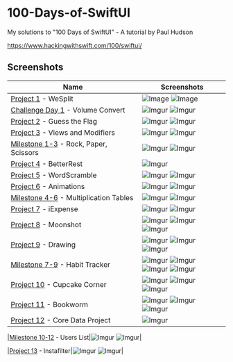 # 100-Days-of-SwiftUI
My solutions to "100 Days of SwiftUI" - A tutorial by Paul Hudson

https://www.hackingwithswift.com/100/swiftui/

## Screenshots

|Name|Screenshots|
|--|--|
|[Project 1](01%20-%20WeSplit) - WeSplit|![Image](01%20-%20WeSplit/Screenshots/WeSplit_1.png)  ![Image](01%20-%20WeSplit/Screenshots/WeSplit_2.png)|
|[Challenge Day 1](02%20-%20VolumeConvert) - Volume Convert|![Imgur](02%20-%20VolumeConvert/Screenshots/Volume_1.png)  ![Imgur](02%20-%20VolumeConvert/Screenshots/Volume_2.png)|
|[Project 2](03%20-%20GuessTheFlag) - Guess the Flag|![Imgur](03%20-%20GuessTheFlag/Screenshots/Flag-1.png)  ![Imgur](03%20-%20GuessTheFlag/Screenshots/Flag-2.png)|
|[Project 3](04%20-%20ViewsAndModifiers) - Views and Modifiers|![Imgur](04%20-%20ViewsAndModifiers/Screenshots/Views1.png)  ![Imgur](04%20-%20ViewsAndModifiers/Screenshots/Views1.png)|
|[Milestone 1-3](05%20-%20RockPaperScissors) - Rock, Paper, Scissors|![Imgur](05%20-%20RockPaperScissors/Screenshots/rps1.png)  ![Imgur](05%20-%20RockPaperScissors/Screenshots/rps2.png)|
|[Project 4](06%20-%20BetterRest) - BetterRest|![Imgur](06%20-%20BetterRest/Screenshots/BetterRest.png)|
|[Project 5](07%20-%20WordScramble) - WordScramble|![Imgur](07%20-%20WordScramble/Screenshots/Word1.png)  ![Imgur](07%20-%20WordScramble/Screenshots/Word2.png)|
|[Project 6](08%20-%20Animations) - Animations|![Imgur](08%20-%20Animations/Screenshots/Animations1.png)  ![Imgur](08%20-%20Animations/Screenshots/Animations2.png)|
|[Milestone 4-6](09%20-%20MultiplicationTables) - Multiplication Tables|![Imgur](09%20-%20MultiplicationTables/Screenshots/Mult1.png)  ![Imgur](09%20-%20MultiplicationTables/Screenshots/Mult2.png)|
|[Project 7](10%20-%20iExpense) - iExpense|![Imgur](10%20-%20iExpense/Screenshots/iExpense1.png)  ![Imgur](10%20-%20iExpense/Screenshots/iExpense2.png)|
|[Project 8](11%20-%20Moonshot) - Moonshot|![Imgur](11%20-%20Moonshot/Screenshots/Moonshot1.png)  ![Imgur](11%20-%20Moonshot/Screenshots/Moonshot2.png)  ![Imgur](11%20-%20Moonshot/Screenshots/Moonshot3.png)|
|[Project 9](12%20-%20Drawing) - Drawing|![Imgur](12%20-%20Drawing/Screenshots/Drawing1.png)  ![Imgur](12%20-%20Drawing/Screenshots/Drawing2.png)  ![Imgur](12%20-%20Drawing/Screenshots/Drawing3.png)|
|[Milestone 7-9](13%20-%20Habit%20Tracker) - Habit Tracker|![Imgur](13%20-%20Habit%20Tracker/Screenshots/Habit1.png) ![Imgur](13%20-%20Habit%20Tracker/Screenshots/Habit2.png)</br>![Imgur](13%20-%20Habit%20Tracker/Screenshots/Habit3.png)  ![Imgur](13%20-%20Habit%20Tracker/Screenshots/Habit4.png)|
|[Project 10](14%20-%20Cupcake%20Corner) - Cupcake Corner|![Imgur](14%20-%20Cupcake%20Corner/Screenshots/Cupcake1.png)  ![Imgur](14%20-%20Cupcake%20Corner/Screenshots/Cupcake1.png)  ![Imgur](14%20-%20Cupcake%20Corner/Screenshots/Cupcake1.png)|
|[Project 11](15%20-%20Bookworm) - Bookworm|![Imgur](15%20-%20Bookworm/Screenshots/Bookworm1.png)  ![Imgur](15%20-%20Bookworm/Screenshots/Bookworm2.png)  ![Imgur](15%20-%20Bookworm/Screenshots/Bookworm3.png)|
|[Project 12](16%20-%20CoreDataProject) - Core Data Project|![Imgur](16%20-%20CoreDataProject/Screenshots/CoreData.png)|

|[Milestone 10-12](https://github.com/samrshi/100-Days-of-SwiftUI/tree/master/17%20-%20Milestone%2010-12%20UsersList) - Users List|![Imgur](https://i.imgur.com/BR12Muxm.png)  ![Imgur](https://i.imgur.com/ckfMmX5m.png)|

|[Project 13](https://github.com/samrshi/100-Days-of-SwiftUI/tree/master/18%20-%20Instafilter) - Instafilter|![Imgur](https://i.imgur.com/woJY3Smm.png)  ![Imgur](https://i.imgur.com/MoNMYjsm.png)|
